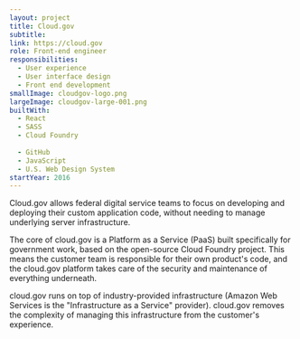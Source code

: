 ```yaml
---
layout: project
title: Cloud.gov
subtitle:
link: https://cloud.gov
role: Front-end engineer
responsibilities:
  - User experience
  - User interface design
  - Front end development
smallImage: cloudgov-logo.png
largeImage: cloudgov-large-001.png
builtWith:
  - React
  - SASS
  - Cloud Foundry
  
  - GitHub
  - JavaScript
  - U.S. Web Design System
startYear: 2016
---  
```


Cloud.gov allows federal digital service teams to focus on developing and deploying their custom application code, without needing to manage underlying server infrastructure.

The core of cloud.gov is a Platform as a Service (PaaS) built specifically for government work, based on the open-source Cloud Foundry project. This means the customer team is responsible for their own product's code, and the cloud.gov platform takes care of the security and maintenance of everything underneath.

cloud.gov runs on top of industry-provided infrastructure (Amazon Web Services is the "Infrastructure as a Service" provider). cloud.gov removes the complexity of managing this infrastructure from the customer's experience.
